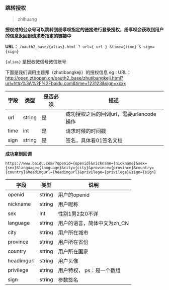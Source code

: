 ### 跳转授权
>zhlhuang

**授权过的公众号可以跳转到纷享呗指定的链接进行登录授权，纷享呗会获取到用户的信息返回到请求者指定的链接中**

**URL：** `/oauth2_base/{alias}.html ? url={ url } &time={time} & sign={sign}`

`{alias}` 是授权微信号微信账号

下面是我们调用主题邦（zhutibangkeji）的授权信息
eg : URL：http://open.ztbopen.cn/oauth2_base/zhutibangkeji.html?url=http%3A%2F%2Fbaidu.com&time=123123&sign=xxxx

字段 | 类型|是否必须|描述
---|---|---|---|
url | string|是|成功授权之后的回调url，需要urlencode操作|
time |int|是|请求时候的时间戳|
sign|string|是|签名，具体看01签名文档


**成功拿到回调**


`https://www.baidu.com/?openid={openid}&nickname={nickname}&sex={sex}&language={language}&city={city}&province={province}&country={country}&headimgurl={headimgurl}&privilege={privilege}&sign={sign}`


字段 | 类型|说明
---|---|---
openid |string|用户的openid
nickname|string|用户昵称
sex|int|性别1男2女0不详
language|string|用户的语言，简体中文为zh_CN
city|string|用户所在城市
province|string|用户所在省份
country|string|用户所在国家
headimgurl|string|用户头像
privilege|string|用户特权， ps：是一个数组
sign|string|参数签名
